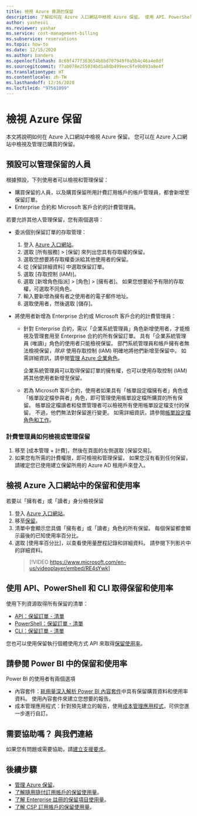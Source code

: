 ```yaml
---
title: 檢視 Azure 資源的保留
description: 了解如何在 Azure 入口網站中檢視 Azure 保留。 使用 API、PowerShell、CLI 和 Power BI 查看保留和使用率。
author: yashesvi
ms.reviewer: yashar
ms.service: cost-management-billing
ms.subservice: reservations
ms.topic: how-to
ms.date: 12/15/2020
ms.author: banders
ms.openlocfilehash: 8c69f477f363654b8bd707949f0a5b4c46a4e8df
ms.sourcegitcommit: 77ab078e255034bd1a8db499eec6fe9b093a8e4f
ms.translationtype: HT
ms.contentlocale: zh-TW
ms.lasthandoff: 12/16/2020
ms.locfileid: "97561099"
---
```

# <a name="view-azure-reservations"></a>檢視 Azure 保留

本文將說明如何在 Azure 入口網站中檢視 Azure 保留。 您可以在 Azure 入口網站中檢視及管理已購買的保留。

## <a name="who-can-manage-a-reservation-by-default"></a>預設可以管理保留的人員

根據預設，下列使用者可以檢視和管理保留：

- 購買保留的人員，以及購買保留所用計費訂用帳戶的帳戶管理員，都會新增至保留訂單。
- Enterprise 合約和 Microsoft 客戶合約的計費管理員。

若要允許其他人管理保留，您有兩個選項：

- 委派個別保留訂單的存取管理：
    1. 登入 [Azure 入口網站](https://portal.azure.com)。
    1. 選取 [所有服務] >  [保留] 來列出您具有存取權的保留。
    1. 選取您想要將存取權委派給其他使用者的保留。
    1. 從 [保留詳細資料] 中選取保留訂單。
    1. 選取 [存取控制 (IAM)]。
    1. 選取 [新增角色指派] > [角色] > [擁有者]。 如果您想要給予有限的存取權，可選取不同角色。
    1. 輸入要新增為擁有者之使用者的電子郵件地址。
    1. 選取使用者，然後選取 [儲存]。

- 將使用者新增為 Enterprise 合約或 Microsoft 客戶合約的計費管理員：
    - 針對 Enterprise 合約，需以「企業系統管理員」角色新增使用者，才能檢視及管理套用至 Enterprise 合約的所有保留訂單。 具有「企業系統管理員 (唯讀)」角色的使用者只能檢視保留。 部門系統管理員和帳戶擁有者無法檢視保留，_除非_ 使用存取控制 (IAM) 明確地將他們新增至保留中。 如需詳細資訊，請參閱[管理 Azure 企業角色](../manage/understand-ea-roles.md)。

        企業系統管理員可以取得保留訂單的擁有權，也可以使用存取控制 (IAM) 將其他使用者新增至保留。
    - 若為 Microsoft 客戶合約，使用者如果具有「帳單設定檔擁有者」角色或「帳單設定檔參與者」角色，即可管理使用帳單設定檔所購買的所有保留。 帳單設定檔讀者和發票管理者可以檢視所有使用帳單設定檔支付的保留。 不過，他們無法對保留進行變更。
    如需詳細資訊，請參閱[帳單設定檔角色和工作](../manage/understand-mca-roles.md#billing-profile-roles-and-tasks)。

### <a name="how-billing-administrators-view-or-manage-reservations"></a>計費管理員如何檢視或管理保留

1. 移至 [成本管理 + 計費]，然後在頁面的左側選取 [保留交易]。
2. 如果您有所需的計費權限，即可檢視和管理保留。 如果您沒有看到任何保留，請確定您已使用建立保留所用的 Azure AD 租用戶來登入。

## <a name="view-reservation-and-utilization-in-the-azure-portal"></a>檢視 Azure 入口網站中的保留和使用率

若要以「擁有者」或「讀者」身分檢視保留

1. 登入 [Azure 入口網站](https://portal.azure.com)。
2. 移至[保留](https://portal.azure.com/#blade/Microsoft_Azure_Reservations/ReservationsBrowseBlade)。
3. 清單中會顯示您具備「擁有者」或「讀者」角色的所有保留。 每個保留都會顯示最後的已知使用率百分比。
4. 選取 [使用率百分比]，以查看使用量歷程記錄和詳細資料。 請參閱下列影片中的詳細資料。
   > [!VIDEO https://www.microsoft.com/en-us/videoplayer/embed/RE4sYwk] 

## <a name="get-reservations-and-utilization-using-apis-powershell-and-cli"></a>使用 API、PowerShell 和 CLI 取得保留和使用率

使用下列資源取得所有保留的清單：

- [API：保留訂單 - 清單](/rest/api/reserved-vm-instances/reservationorder/list)
- [PowerShell：保留訂單 - 清單](/powershell/module/azurerm.reservations/get-azurermreservationorder)
- [CLI：保留訂單 - 清單](/cli/azure/reservations/reservation-order#az-reservations-reservation-order-list)

您也可以使用保留執行個體使用方式 API 來取得[保留使用率](/rest/api/billing/enterprise/billing-enterprise-api-reserved-instance-usage)。 

## <a name="see-reservations-and-utilization-in-power-bi"></a>請參閱 Power BI 中的保留和使用率

Power BI 的使用者有兩個選項
- 內容套件：[耗用量深入解析 Power BI 內容套件](/power-bi/desktop-connect-azure-cost-management)中具有保留購買資料和使用率資料。 使用內容套件來建立您想要的報告。 
- 成本管理應用程式：針對預先建立的報告，使用[成本管理應用程式](https://appsource.microsoft.com/product/power-bi/costmanagement.azurecostmanagementapp)，可供您進一步進行自訂。

## <a name="need-help-contact-us"></a>需要協助嗎？ 與我們連絡

如果您有問題或需要協助，請[建立支援要求](https://go.microsoft.com/fwlink/?linkid=2083458)。

## <a name="next-steps"></a>後續步驟

- [管理 Azure 保留](manage-reserved-vm-instance.md)。
- [了解隨用隨付訂用帳戶的保留使用量](understand-reserved-instance-usage.md)。
- [了解 Enterprise 註冊的保留項目使用量](understand-reserved-instance-usage-ea.md)。
- [了解 CSP 訂用帳戶的保留使用量](/partner-center/azure-reservations)。

